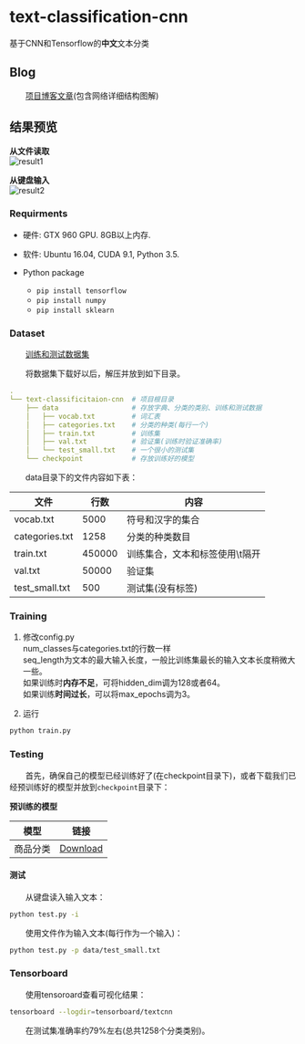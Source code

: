 # text-classification-cnn  
基于CNN和Tensorflow的**中文**文本分类  

## Blog

　　[项目博客文章](http://www.xyu.ink/972.html)(包含网络详细结构图解)  

## 结果预览  
**从文件读取**  
![result1](images/result1.png)

**从键盘输入**  
![result2](images/result2.png)


### Requirments

  -  硬件: GTX 960 GPU. 8GB以上内存.
  -  软件: Ubuntu 16.04, CUDA 9.1, Python 3.5.
    
  - Python package  
     -   ```pip install tensorflow```  
     -   ```pip install numpy```  
     -   ```pip install sklearn``` 
     
     
### Dataset
　　[训练和测试数据集](http://www.xyu.ink/wp-content/uploads/2019/05/text-classification-cnn.zip) 

　　将数据集下载好以后，解压并放到如下目录。

```yaml
.     
└── text-classificitaion-cnn  # 项目根目录
    ├── data                  # 存放字典、分类的类别、训练和测试数据
    │   ├── vocab.txt         # 词汇表
    │   ├── categories.txt    # 分类的种类(每行一个)
    │   ├── train.txt         # 训练集
    │   ├── val.txt           # 验证集(训练时验证准确率)
    │   └── test_small.txt    # 一个很小的测试集
    └── checkpoint            # 存放训练好的模型
```
　　data目录下的文件内容如下表：

|文件|行数|内容|  
|---|---|---|  
|vocab.txt|5000|符号和汉字的集合|  
|categories.txt|1258|分类的种类数目|  
|train.txt|450000|训练集合，文本和标签使用\t隔开|  
|val.txt|50000|验证集|
|test_small.txt|500|测试集(没有标签)|
      
     
### Training
1. 修改config.py  
num_classes与categories.txt的行数一样  
seq_length为文本的最大输入长度，一般比训练集最长的输入文本长度稍微大一些。  
如果训练时**内存不足**，可将hidden_dim调为128或者64。  
如果训练**时间过长**，可以将max_epochs调为3。

2. 运行   
```bash
python train.py
```

### Testing  
　　首先，确保自己的模型已经训练好了(在checkpoint目录下)，或者下载我们已经预训练好的模型并放到```checkpoint```目录下：    

**预训练的模型**  

|模型|链接|  
|---|---|   
|商品分类|[Download](http://www.xyu.ink/wp-content/uploads/2019/05/text-classification-cnn.zip)|   

#### 测试 
　　从键盘读入输入文本：  

```bash
python test.py -i
```

　　使用文件作为输入文本(每行作为一个输入)：  

```bash
python test.py -p data/test_small.txt
```

### Tensorboard   
　　使用tensoroard查看可视化结果：  
```bash
tensorboard --logdir=tensorboard/textcnn 
```

　　在测试集准确率约79%左右(总共1258个分类类别)。　　
